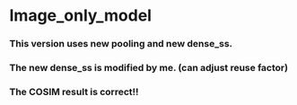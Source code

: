 # Image_only_model
### This version uses new pooling and new dense_ss.
### The new dense_ss is modified by me. (can adjust reuse factor)
### The COSIM result is correct!!
